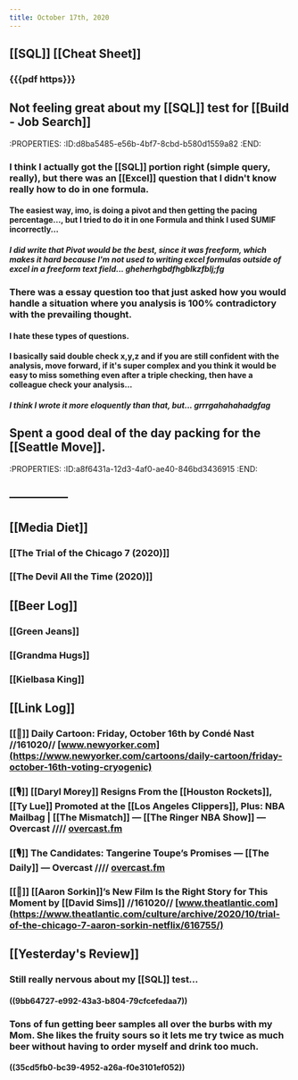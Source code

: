 ```yaml
---
title: October 17th, 2020
---
```


## [[SQL]] [[Cheat Sheet]]
### {{{pdf https}}}

## Not feeling great about my [[SQL]] test for [[Build - Job Search]]
:PROPERTIES:
:ID:d8ba5485-e56b-4bf7-8cbd-b580d1559a82
:END:
### I think I actually got the [[SQL]] portion right (simple query, really), but there was an [[Excel]] question that I didn't know really how to do in one formula.
#### The easiest way, imo, is doing a pivot and then getting the pacing percentage..., but I tried to do it in one Formula and think I used SUMIF incorrectly... 
##### I did write that Pivot would be the best, since it was freeform, which makes it hard because I'm not used to writing excel formulas outside of excel in a freeform text field... gheherhgbdfhgblkzfblj;fg

### There was a essay question too that just asked how you would handle a situation where you analysis is 100% contradictory with the prevailing thought.
#### I hate these types of questions.

#### I basically said double check x,y,z and if you are still confident with the analysis, move forward, if it's super complex and you think it would be easy to miss something even after a triple checking, then have a colleague check your analysis...
##### I think I wrote it more eloquently than that, but... grrrgahahahadgfag

## Spent a good deal of the day packing for the [[Seattle Move]]. 
:PROPERTIES:
:ID:a8f6431a-12d3-4af0-ae40-846bd3436915
:END:

## —————

## [[Media Diet]]
### [[The Trial of the Chicago 7 (2020)]]

### [[The Devil All the Time (2020)]]

## [[Beer Log]]
### [[Green Jeans]]

### [[Grandma Hugs]]

### [[Kielbasa King]]

## [[Link Log]]
### [[📰]] Daily Cartoon: Friday, October 16th by Condé Nast //161020// [www.newyorker.com](https://www.newyorker.com/cartoons/daily-cartoon/friday-october-16th-voting-cryogenic)

### [[🎙]] [[Daryl Morey]] Resigns From the [[Houston Rockets]], [[Ty Lue]] Promoted at the [[Los Angeles Clippers]], Plus: NBA Mailbag | [[The Mismatch]] — [[The Ringer NBA Show]] — Overcast //// [overcast.fm](https://overcast.fm/+GgJDImWDw)

### [[🎙]] The Candidates: Tangerine Toupe’s Promises — [[The Daily]] — Overcast //// [overcast.fm](https://overcast.fm/+LHyc8NHvU)

### [[📰]] [[Aaron Sorkin]]’s New Film Is the Right Story for This Moment by [[David Sims]] //161020// [www.theatlantic.com](https://www.theatlantic.com/culture/archive/2020/10/trial-of-the-chicago-7-aaron-sorkin-netflix/616755/)

## [[Yesterday's Review]]
### Still really nervous about my [[SQL]] test...
#### ((9bb64727-e992-43a3-b804-79cfcefedaa7))

### Tons of fun getting beer samples all over the burbs with my Mom. She likes the fruity sours so it lets me try twice as much beer without having to order myself and drink too much. 
#### ((35cd5fb0-bc39-4952-a26a-f0e3101ef052))
